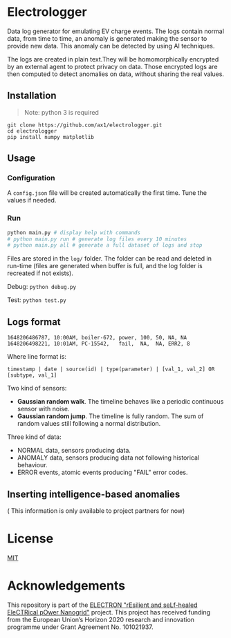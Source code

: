 # Electrologger

Data log generator for emulating EV charge events. The logs contain normal data, from time to time, an anomaly is generated making the sensor to provide new data. This anomaly can be detected by using AI techniques. 

The logs are created in plain text.They will be homomorphically encrypted by an external agent to protect privacy on data.
Those encrypted logs are then computed to detect anomalies on data, without sharing the real values.

## Installation

> Note: python 3 is required

```
git clone https://github.com/ax1/electrologger.git
cd electrologger
pip install numpy matplotlib
```
## Usage

### Configuration

A `config.json` file will be created automatically the first time. Tune the values if needed.

### Run

```sh
python main.py # display help with commands
# python main.py run # generate log files every 10 minutes
# python main.py all # generate a full dataset of logs and stop
```

Files are stored in the `log/` folder. The folder can be read and deleted in run-time (files are generated when buffer is full, and the log folder is recreated if not exists).

Debug: `python debug.py`

Test: `python test.py`


## Logs format

````
1648206486787, 10:00AM, boiler-672, power, 100, 50, NA, NA
1648206498221, 10:01AM, PC-15542,   fail,  NA,  NA, ERR2, 8
````

Where line format is:
``` 
timestamp | date | source(id) | type(parameter) | [val_1, val_2] OR [subtype, val_1]
``` 

Two kind of sensors:
- **Gaussian random walk**. The timeline behaves like a periodic continuous sensor with noise.
- **Gaussian random jump**. The timeline is fully random. The sum of random values still following a normal distribution. 

Three kind of data:
- NORMAL data, sensors producing data.
- ANOMALY data, sensors producing data not following historical behaviour.
- ERROR events, atomic events producing "FAIL" error codes.



## Inserting intelligence-based anomalies

( This information is only available to project partners for now)

# License

[MIT](LICENSE.txt)

# Acknowledgements

This repository is part of the [ELECTRON "rEsilient and seLf-healed EleCTRical pOwer Nanogrid"](https://electron-project.eu/) project. This project has received funding from the European Union’s Horizon 2020 research and innovation programme under Grant Agreement No. 101021937. 